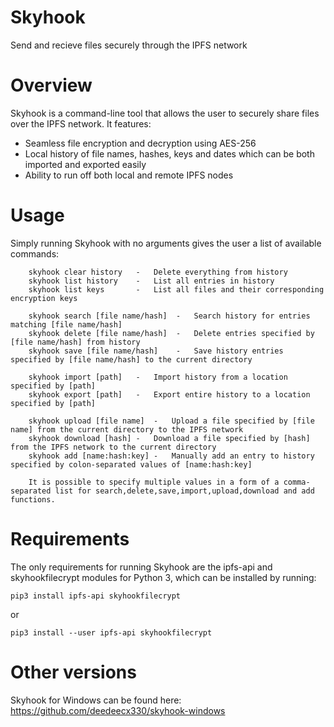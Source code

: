 # Skyhook
Send and recieve files securely through the IPFS network

# Overview
Skyhook is a command-line tool that allows the user to securely share files over the IPFS network.
It features:
-   Seamless file encryption and decryption using AES-256
-   Local history of file names, hashes, keys and dates which can be both imported and exported easily
-   Ability to run off both local and remote IPFS nodes

# Usage
Simply running Skyhook with no arguments gives the user a list of available commands:

```
    skyhook clear history   -   Delete everything from history
    skyhook list history    -   List all entries in history
    skyhook list keys       -   List all files and their corresponding encryption keys
    
    skyhook search [file name/hash]  -   Search history for entries matching [file name/hash]
    skyhook delete [file name/hash]  -   Delete entries specified by [file name/hash] from history
    skyhook save [file name/hash]    -   Save history entries specified by [file name/hash] to the current directory
    
    skyhook import [path]   -   Import history from a location specified by [path]
    skyhook export [path]   -   Export entire history to a location specified by [path]
    
    skyhook upload [file name]	-	Upload a file specified by [file name] from the current directory to the IPFS network
    skyhook download [hash]	-	Download a file specified by [hash] from the IPFS network to the current directory
    skyhook add [name:hash:key]	-	Manually add an entry to history specified by colon-separated values of [name:hash:key]	

    It is possible to specify multiple values in a form of a comma-separated list for search,delete,save,import,upload,download and add functions.
```

# Requirements
The only requirements for running Skyhook are the ipfs-api and skyhookfilecrypt modules for Python 3, which can be installed by running:

```
pip3 install ipfs-api skyhookfilecrypt
```

or

```
pip3 install --user ipfs-api skyhookfilecrypt
```
# Other versions
Skyhook for Windows can be found here: https://github.com/deedeecx330/skyhook-windows
